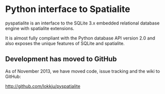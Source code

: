 # Python interface to Spatialite #

pyspatialite is an interface to the SQLite 3.x embedded relational database engine with spatialite extensions.

It is almost fully compliant with the Python database API version 2.0 and also exposes the unique features of SQLite and spatialite.



## Development has moved to GitHub ##
As of November 2013, we have moved code, issue tracking and the wiki to GitHub:

http://github.com/lokkju/pyspatialite